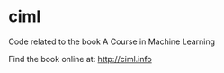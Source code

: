 # ciml
Code related to the book A Course in Machine Learning

Find the book online at: http://ciml.info
